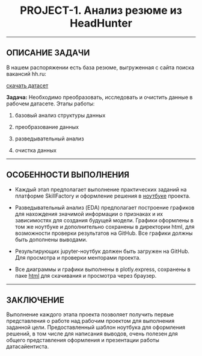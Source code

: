 # <center> PROJECT-1. Анализ резюме из HeadHunter 

---
## ОПИСАНИЕ ЗАДАЧИ

В нашем распоряжении есть база резюме, выгруженная с сайта поиска вакансий hh.ru: 

[скачать датасет](https://drive.google.com/file/d/1uW4TM4BjEFCE5BbuxTO_ZatqtuoWocx7/view?usp=share_link)

**Задача:**
Необходимо преобразовать, исследовать и очистить данные в рабочем датасете.
Этапы работы:

1. базовый анализ структуры данных

2. преобразование данных

3. разведывательный анализ

4. очистка данных

---

## ОСОБЕННОСТИ ВЫПОЛНЕНИЯ

* Каждый этап предполагает выполнение практических заданий на платформе SkillFactory и оформление решения в [ноутбуке](https://github.com/Rantiniti/SF_project-1_headhunter/blob/master/Project-1_HeadHunter.ipynb) проекта.

* Разведывательный анализ (EDA) предполагает построение графиков для нахождения значимой информации о признаках и их зависимостях для создания будущей модели. Графики оформлены в том же ноутбуке и дополнительно сохранены в директории html, для возможности проверки результатов на GitHub.
Все графики должны быть дополнены выводами.

* Результирующих jupyter-ноутбук должен быть загружен на GitHub. Для просмотра и проверки менторами проекта.

* Все диаграммы и графики выполнены в plotly.express, сохранены в паке [html](https://github.com/Rantiniti/SF_project-1_headhunter/tree/master/html) для скачивания и просмотра через браузер.
---
## ЗАКЛЮЧЕНИЕ

Выполнение каждого этапа проекта позволяет получить первые представления о работе над рабочим проектом для выполнения заданной цели. 
Предоставленный шаблон ноутбука для оформления решений, в том числе для написания выводов, очень полезен для общего представления оформления и презентации работы датасайентиста.



